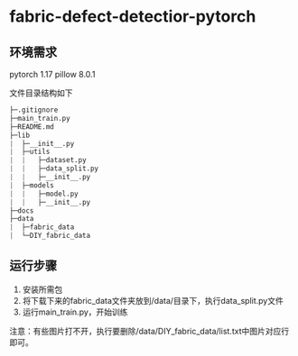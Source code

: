 # fabric-defect-detectior-pytorch
## 环境需求
pytorch 1.17 pillow 8.0.1


文件目录结构如下
```python
├─.gitignore
├─main_train.py
├─README.md
├─lib
|  ├─__init__.py
|  ├─utils
|  |   ├─dataset.py
|  |   ├─data_split.py
|  |   ├─__init__.py
|  ├─models
|  |   ├─model.py
|  |   ├─__init__.py
├─docs
├─data
|  ├─fabric_data
|  └─DIY_fabric_data
```

## 运行步骤
1. 安装所需包
2. 将下载下来的fabric_data文件夹放到/data/目录下，执行data_split.py文件
3. 运行main_train.py，开始训练
   
注意：有些图片打不开，执行要删除/data/DIY_fabric_data/list.txt中图片对应行即可。


